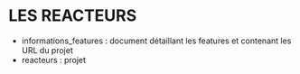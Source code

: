 # LES REACTEURS
- informations_features : document détaillant les features et contenant les URL du projet
- reacteurs : projet